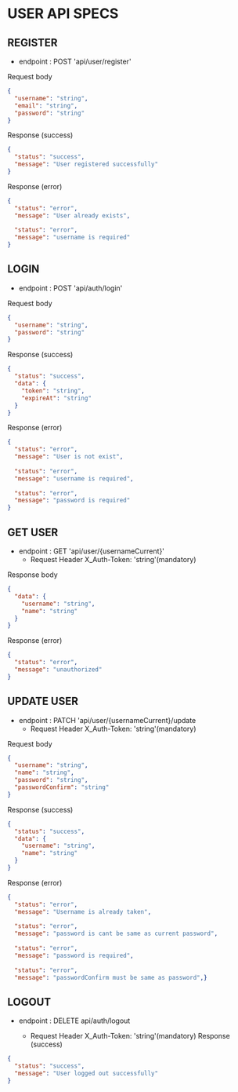 # USER API SPECS

## REGISTER
- endpoint : POST 'api/user/register'

Request body
```json
{
  "username": "string",
  "email": "string",
  "password": "string"
}

```
Response (success)
```json
{
  "status": "success",
  "message": "User registered successfully"
}
```
Response (error)
```json
{
  "status": "error",
  "message": "User already exists",
  
  "status": "error",
  "message": "username is required"
}
```
## LOGIN

- endpoint : POST 'api/auth/login'

Request body
```json
{
  "username": "string",
  "password": "string"
}

```
Response (success)

```json
{
  "status": "success",
  "data": {
    "token": "string",
    "expireAt": "string"
  }
}
```
Response (error)
```json
{
  "status": "error",
  "message": "User is not exist",
  
  "status": "error",
  "message": "username is required",
  
  "status": "error",
  "message": "password is required"
}
```

## GET USER

- endpoint : GET 'api/user/{usernameCurrent}'
  - Request Header
   X_Auth-Token: 'string'(mandatory)

Response body

```json
{
  "data": {
    "username": "string",
    "name": "string"
  }
}
```
Response (error)
```json
{
  "status": "error",
  "message": "unauthorized"
}
```

## UPDATE USER

- endpoint : PATCH 'api/user/{usernameCurrent}/update
  - Request Header
   X_Auth-Token: 'string'(mandatory)

Request body
```json
{
  "username": "string",
  "name": "string", 
  "password": "string",
  "passwordConfirm": "string"
}

```
Response (success)

```json
{
  "status": "success",
  "data": {
    "username": "string",
    "name": "string"
  }
}

```
Response (error)
```json
{
  "status": "error",
  "message": "Username is already taken",
  
  "status": "error",
  "message": "password is cant be same as current password",
  
  "status": "error",
  "message": "password is required",
  
  "status": "error",
  "message": "passwordConfirm must be same as password",}
```
## LOGOUT
- endpoint : DELETE api/auth/logout

    - Request Header
     X_Auth-Token: 'string'(mandatory)
Response (success)
```json
{
  "status": "success",
  "message": "User logged out successfully"
}
```